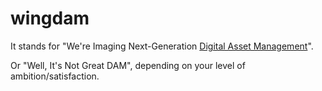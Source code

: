 wingdam
=======
It stands for "We're Imaging Next-Generation [Digital Asset Management](http://en.wikipedia.org/wiki/Digital_asset_management)".

Or "Well, It's Not Great DAM", depending on your level of ambition/satisfaction.
